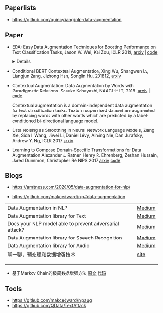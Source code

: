 ## Paperlists

+ <https://github.com/quincyliang/nlp-data-augmentation>



## Paper

- EDA: Easy Data Augmentation Techniques for Boosting Performance on Text Classification Tasks, Jason W. Wei, Kai Zou, ICLR 2019, [arxiv](https://arxiv.org/abs/1901.11196) | [code](https://github.com/jasonwei20/eda_nlp) 

  <details>
      EDA is the following operations: <br>
  1. Synonym Replacement (SR): Randomly choose n words from the sentence that are not
     stop words. Replace each of these words with one of its synonyms chosen at random.<br>
  2. Random Insertion (RI): Find a random synonym of a random word in the sentence that is
     not a stop word. Insert that synonym into a random position in the sentence. Do this n times.<br>
  3. Random Swap (RS): Randomly choose two words in the sentence and swap their positions.
     Do this n times.<br>
  4. Random Deletion (RD): Randomly remove each word in the sentence with probability p.

- Conditional BERT Contextual Augmentation, Xing Wu, Shangwen Lv, Liangjun Zang, Jizhong Han, Songlin Hu, 201812, [arxiv](https://arxiv.org/abs/1812.06705) 

- Contextual Augmentation: Data Augmentation by Words with Paradigmatic Relations. Sosuke Kobayashi, NAACL-HLT, 2018. [arxiv](https://arxiv.org/pdf/1805.06201.pdf) | [code](https://github.com/pfnet-research/contextual_augmentation) 

  Contextual augmentation is a domain-independent data augmentation for text classification tasks. Texts in supervised dataset are augmented by replacing words with other words which are predicted by a label-conditioned bi-directional language model.

- Data Noising as Smoothing in Neural Network Language Models, Ziang Xie, Sida I. Wang, Jiwei Li, Daniel Lévy, Aiming Nie, Dan Jurafsky, Andrew Y. Ng, ICLR 2017 [arxiv](https://arxiv.org/abs/1703.02573) 

- Learning to Compose Domain-Specific Transformations for Data Augmentation
  Alexander J. Ratner, Henry R. Ehrenberg, Zeshan Hussain, Jared Dunnmon, Christopher Ré NIPS 2017 [arxiv](<https://arxiv.org/abs/1709.01643>) [code](<https://github.com/HazyResearch/tanda>) 

## Blogs

+ <https://amitness.com/2020/05/data-augmentation-for-nlp/>



+ <https://github.com/makcedward/nlp#data-augmentation>

|                                                         |                                                              |
| ------------------------------------------------------- | ------------------------------------------------------------ |
| Data Augmentation in NLP                                | [Medium](https://towardsdatascience.com/data-augmentation-in-nlp-2801a34dfc28) |
| Data Augmentation library for Text                      | [Medium](https://towardsdatascience.com/data-augmentation-library-for-text-9661736b13ff) |
| Does your NLP model able to prevent adversarial attack? | [Medium](https://hackernoon.com/does-your-nlp-model-able-to-prevent-adversarial-attack-45b5ab75129c) |
| Data Augmentation library for Speech Recognition        | [Medium](https://towardsdatascience.com/data-augmentation-for-speech-recognition-e7c607482e78) |
| Data Augmentation library for Audio                     | [Medium](https://towardsdatascience.com/data-augmentation-for-audio-76912b01fdf6) |
| 聊一聊，预处理和数据增强技术                            | [site](https://zhpmatrix.github.io/2019/03/08/preprocess-augmentation-in-nlp/) |
|                                                         |                                                              |
|                                                         |                                                              |
|                                                         |                                                              |

+ 基于Markov Chain的极简数据增强方法 [原文](https://mp.weixin.qq.com/s?__biz=MzA5MjEyNDMxOQ==&mid=2247483684&idx=1&sn=e0a904d6eeefd8ba42980ccfc6bc7a22&chksm=9070a4d4a7072dc2e4316202663615909f58a910b0a355af3282df723f8a2884c505f3302130&token=1216643233&lang=zh_CN#rd) [代码](https://github.com/leerumor/nlpcab/blob/master/code/markov_data_augmentation.py) 



## Tools

+ https://github.com/makcedward/nlpaug
+ <https://github.com/QData/TextAttack>

